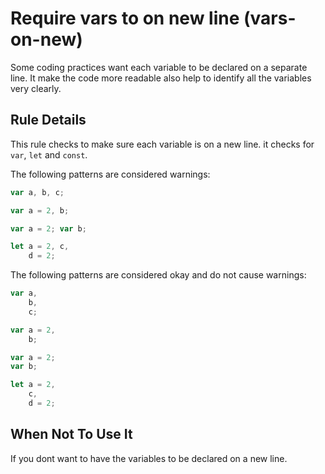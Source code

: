 # Require vars to on new line (vars-on-new)

Some coding practices want each variable to be declared on a separate line. It make the code more readable also help to identify all the variables very clearly.

## Rule Details

This rule checks to make sure each variable is on a new line. it checks for `var`, `let` and `const`.

The following patterns are considered warnings:

```js
var a, b, c;

var a = 2, b;

var a = 2; var b;

let a = 2, c,
    d = 2;
```

The following patterns are considered okay and do not cause warnings:

```js
var a,
    b,
    c;

var a = 2,
    b;

var a = 2;
var b;

let a = 2,
    c,
    d = 2;
```

## When Not To Use It

If you dont want to have the variables to be declared on a new line.
